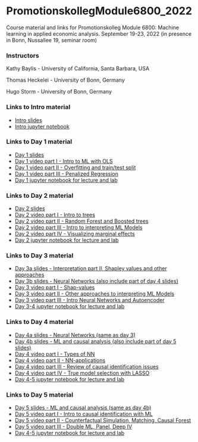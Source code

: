 # PromotionskollegModule6800_2022
Course material and links for Promotionskolleg Module 6800: Machine learning in applied economic analysis.
September 19-23, 2022 (in presence in Bonn, Nussallee 19, seminar room)

### Instructors 
Kathy Baylis - University of California, Santa Barbara, USA

Thomas Heckelei - University of Bonn, Germany

Hugo Storm - University of Bonn, Germany

### Links to Intro material

- [Intro slides](https://docs.google.com/presentation/d/1y5iono-CsO2mPmB-yU7PqYTYPmlMHBLME5afiJw-1Ls/edit?usp=sharing)
- [Intro jupyter notebook](https://github.com/agpo-ilr-uni-bonn/PromotionskollegModule6800_2021/blob/main/labIntro.ipynb)

### Links to Day 1 material 

- [Day 1 slides](https://docs.google.com/presentation/d/1K8LWWnomUNXvcnbXxn3eFeeFMTlWYaGFrwLrW0ifjBQ/edit?usp=sharing)
- [Day 1 video part I - Intro to ML with OLS](https://youtu.be/0dJmWUDkzNY)
- [Day 1 video part II - Overfitting and train/test split](https://youtu.be/_kFbZaCVNlc)
- [Day 1 video part III - Penalized Regression](https://youtu.be/6KofZlteszw)
- [Day 1 jupyter notebook for lecture and lab](https://github.com/agpo-ilr-uni-bonn/PromotionskollegModule6800_2022/blob/main/6800_Day1.ipynb)

### Links to Day 2 material 

- [Day 2 slides](https://docs.google.com/presentation/d/1mbZbCS_0Tz3oi2NFO8aC-QDmQcy-_cjyDinirjIuBxQ/edit?usp=sharing)
- [Day 2 video part I - Intro to trees](https://youtu.be/SbZrIynqytA)
- [Day 2 video part II - Random Forest and Boosted trees](https://youtu.be/lD0Gju_MIdA)
- [Day 2 video part III - Intro to interpreting ML Models](https://youtu.be/NGGad3aM0lw)
- [Day 2 video part IV - Visualizing marginal effects](https://youtu.be/agjwrG2m1go)
- [Day 2 jupyter notebook for lecture and lab](https://github.com/agpo-ilr-uni-bonn/PromotionskollegModule6800_2022/blob/main/6800_Day2.ipynb)


### Links to Day 3 material 
- [Day 3a slides - Interpretation part II, Shapley values and other approaches](https://docs.google.com/presentation/d/1ajDVri8mjvihYwZm2jxYDSqsYmrTeqMfwfrr7LWsJlg/edit?usp=sharing)
- [Day 3b slides - Neural Networks (also include part of day 4 slides)](https://docs.google.com/presentation/d/1dxaM8_2Bz7BKPoFQQvIT-0v2SsA0NGLqrkqJxQYuGwA/edit?usp=sharing)
- [Day 3 video part I - Shap-values](https://youtu.be/D6M0V1YGQH4)
- [Day 3 video part II - Other approaches to interpreting ML Models](https://youtu.be/_CV2DjXEgfw)
- [Day 3 video part III - Intro Neural Networks and Autoencoder](https://youtu.be/3sldUdcAhX4)
- [Day 3-4 jupyter notebook for lecture and lab](https://github.com/agpo-ilr-uni-bonn/PromotionskollegModule6800_2022/blob/main/6800_Day3-4.ipynb)


### Links to Day 4 material 
- [Day 4a slides - Neural Networks (same as day 3)](https://docs.google.com/presentation/d/1dxaM8_2Bz7BKPoFQQvIT-0v2SsA0NGLqrkqJxQYuGwA/edit?usp=sharing)
- [Day 4b slides - ML and causal analysis (also include part of day 5 slides)](https://docs.google.com/presentation/d/1wNfltZo-vuEHQHKhTKABMulkXLeGju7H7JxuN8YWf-0/edit?usp=sharing)
- [Day 4 video part I - Types of NN](https://youtu.be/T-PXzdHOZZE)
- [Day 4 video part II - NN-applications](https://youtu.be/ERtXTGVoOVA)
- [Day 4 video part III - Review of causal identification issues](https://youtu.be/rraN7suQYps)
- [Day 4 video part IV - True model selection with LASSO](https://youtu.be/dNTZ-w4-CyE)
- [Day 4-5 jupyter notebook for lecture and lab](https://github.com/agpo-ilr-uni-bonn/PromotionskollegModule6800_2022/blob/main/6800_Day4-5.ipynb)


### Links to Day 5 material 
- [Day 5 slides - ML and causal analysis (same as day 4b)](https://docs.google.com/presentation/d/1wNfltZo-vuEHQHKhTKABMulkXLeGju7H7JxuN8YWf-0/edit?usp=sharing)
- [Day 5 video part I - Intro to causal identification with ML](https://youtu.be/Vam7F5NCIn4)
- [Day 5 video part II - Counterfactual Simulation, Matching, Causal Forest](https://youtu.be/b1uzoTIYHiU)
- [Day 5 video part III - Double ML, Panel, Deep IV](https://youtu.be/tWmqwULSPWw)
- [Day 4-5 jupyter notebook for lecture and lab](https://github.com/agpo-ilr-uni-bonn/PromotionskollegModule6800_2022/blob/main/6800_Day4-5.ipynb)
